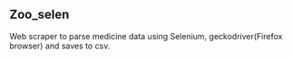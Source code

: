 ## Zoo_selen
Web scraper to parse medicine data using Selenium, geckodriver(Firefox browser) and saves to csv.
